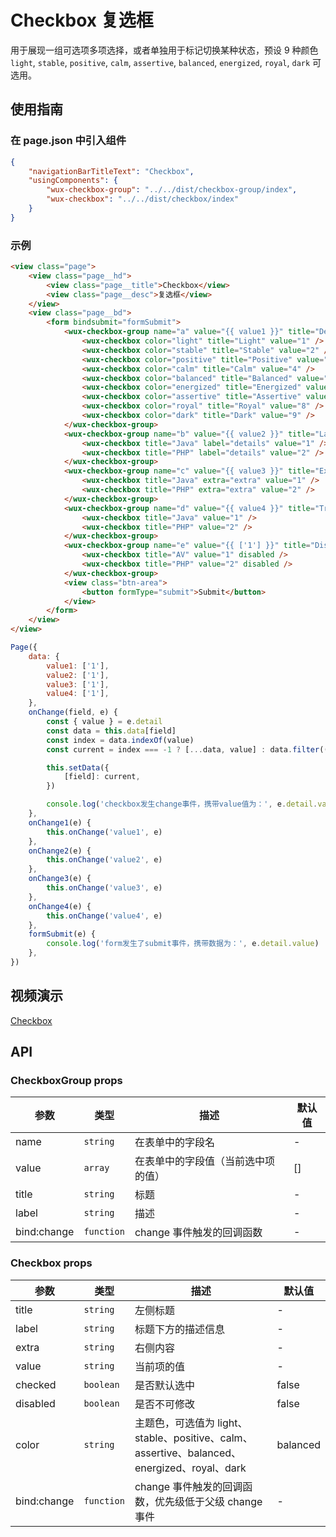 # Checkbox 复选框

用于展现一组可选项多项选择，或者单独用于标记切换某种状态，预设 9 种颜色 `light`, `stable`, `positive`, `calm`, `assertive`, `balanced`, `energized`, `royal`, `dark` 可选用。

## 使用指南

### 在 page.json 中引入组件

```json
{
    "navigationBarTitleText": "Checkbox",
    "usingComponents": {
        "wux-checkbox-group": "../../dist/checkbox-group/index",
        "wux-checkbox": "../../dist/checkbox/index"
    }
}
```

### 示例

```html
<view class="page">
    <view class="page__hd">
        <view class="page__title">Checkbox</view>
        <view class="page__desc">复选框</view>
    </view>
    <view class="page__bd">
        <form bindsubmit="formSubmit">
            <wux-checkbox-group name="a" value="{{ value1 }}" title="Default" bind:change="onChange1">
                <wux-checkbox color="light" title="Light" value="1" />
                <wux-checkbox color="stable" title="Stable" value="2" />
                <wux-checkbox color="positive" title="Positive" value="3" />
                <wux-checkbox color="calm" title="Calm" value="4" />
                <wux-checkbox color="balanced" title="Balanced" value="5" />
                <wux-checkbox color="energized" title="Energized" value="6" />
                <wux-checkbox color="assertive" title="Assertive" value="7" />
                <wux-checkbox color="royal" title="Royal" value="8" />
                <wux-checkbox color="dark" title="Dark" value="9" />
            </wux-checkbox-group>
            <wux-checkbox-group name="b" value="{{ value2 }}" title="Label" bind:change="onChange2">
                <wux-checkbox title="Java" label="details" value="1" />
                <wux-checkbox title="PHP" label="details" value="2" />
            </wux-checkbox-group>
            <wux-checkbox-group name="c" value="{{ value3 }}" title="Extra" bind:change="onChange3">
                <wux-checkbox title="Java" extra="extra" value="1" />
                <wux-checkbox title="PHP" extra="extra" value="2" />
            </wux-checkbox-group>
            <wux-checkbox-group name="d" value="{{ value4 }}" title="Trigger onChange" bind:change="onChange4">
                <wux-checkbox title="Java" value="1" />
                <wux-checkbox title="PHP" value="2" />
            </wux-checkbox-group>
            <wux-checkbox-group name="e" value="{{ ['1'] }}" title="Disabled">
                <wux-checkbox title="AV" value="1" disabled />
                <wux-checkbox title="PHP" value="2" disabled />
            </wux-checkbox-group>
            <view class="btn-area">
                <button formType="submit">Submit</button>
            </view>
        </form>
    </view>
</view>
```

```js
Page({
    data: {
        value1: ['1'],
        value2: ['1'],
        value3: ['1'],
        value4: ['1'],
    },
    onChange(field, e) {
        const { value } = e.detail
        const data = this.data[field]
        const index = data.indexOf(value)
        const current = index === -1 ? [...data, value] : data.filter((n) => n !== value)

        this.setData({
            [field]: current,
        })

        console.log('checkbox发生change事件，携带value值为：', e.detail.value)
    },
    onChange1(e) {
        this.onChange('value1', e)
    },
    onChange2(e) {
        this.onChange('value2', e)
    },
    onChange3(e) {
        this.onChange('value3', e)
    },
    onChange4(e) {
        this.onChange('value4', e)
    },
    formSubmit(e) {
        console.log('form发生了submit事件，携带数据为：', e.detail.value)
    },
})
```

## 视频演示

[Checkbox](./_media/checkbox.mp4 ':include :type=iframe width=375px height=667px')

## API

### CheckboxGroup props

| 参数 | 类型 | 描述 | 默认值 |
| --- | --- | --- | --- |
| name | <code>string</code> | 在表单中的字段名 | - |
| value | <code>array</code> | 在表单中的字段值（当前选中项的值） | [] |
| title | <code>string</code> | 标题 | - |
| label | <code>string</code> | 描述 | - |
| bind:change | <code>function</code> | change 事件触发的回调函数 | - |

### Checkbox props

| 参数 | 类型 | 描述 | 默认值 |
| --- | --- | --- | --- |
| title | <code>string</code> | 左侧标题 | - |
| label | <code>string</code> | 标题下方的描述信息 | - |
| extra | <code>string</code> | 右侧内容 | - |
| value | <code>string</code> | 当前项的值 | - |
| checked | <code>boolean</code> | 是否默认选中 | false |
| disabled | <code>boolean</code> | 是否不可修改 | false |
| color | <code>string</code> | 主题色，可选值为 light、stable、positive、calm、assertive、balanced、energized、royal、dark | balanced |
| bind:change | <code>function</code> | change 事件触发的回调函数，优先级低于父级 change 事件 | - |
